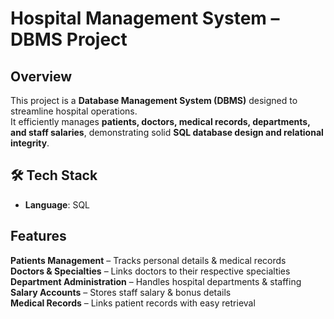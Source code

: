 # Hospital Management System – DBMS Project

## Overview
This project is a **Database Management System (DBMS)** designed to streamline hospital operations.  
It efficiently manages **patients, doctors, medical records, departments, and staff salaries**, demonstrating solid **SQL database design and relational integrity**.

## 🛠 Tech Stack
- **Language**: SQL 

## Features
**Patients Management** – Tracks personal details & medical records  
**Doctors & Specialties** – Links doctors to their respective specialties  
**Department Administration** – Handles hospital departments & staffing  
**Salary Accounts** – Stores staff salary & bonus details  
**Medical Records** – Links patient records with easy retrieval

